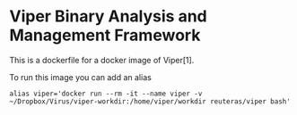 # Viper Binary Analysis and Management Framework

This is a dockerfile for a docker image of Viper[1]. 

To run this image you can add an alias 

    alias viper='docker run --rm -it --name viper -v ~/Dropbox/Virus/viper-workdir:/home/viper/workdir reuteras/viper bash'

